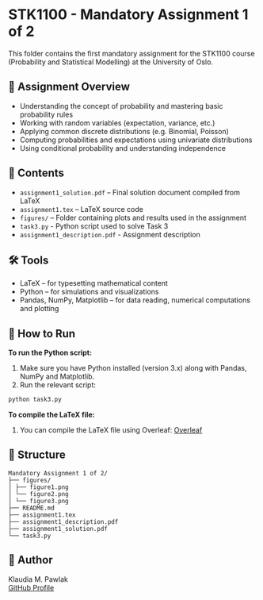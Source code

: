 # STK1100 - Mandatory Assignment 1 of 2

This folder contains the first mandatory assignment for the STK1100 course (Probability and Statistical Modelling) at the University of Oslo.

## 📝 Assignment Overview

- Understanding the concept of probability and mastering basic probability rules
- Working with random variables (expectation, variance, etc.)
- Applying common discrete distributions (e.g. Binomial, Poisson)
- Computing probabilities and expectations using univariate distributions
- Using conditional probability and understanding independence

## 📄 Contents

- `assignment1_solution.pdf` – Final solution document compiled from LaTeX
- `assignment1.tex` – LaTeX source code
- `figures/` – Folder containing plots and results used in the assignment
- `task3.py` - Python script used to solve Task 3
- `assignment1_description.pdf` - Assignment description

## 🛠 Tools

- LaTeX – for typesetting mathematical content
- Python – for simulations and visualizations
- Pandas, NumPy, Matplotlib – for data reading, numerical computations and plotting

## 🚀 How to Run

**To run the Python script:**

 1. Make sure you have Python installed (version 3.x) along with Pandas, NumPy and Matplotlib.
 2. Run the relevant script:

```bash
python task3.py
```

**To compile the LaTeX file:**

 1. You can compile the LaTeX file using Overleaf: [Overleaf](https://www.overleaf.com/)

## 📂 Structure

```
Mandatory Assignment 1 of 2/
├── figures/
│ ├── figure1.png
│ └── figure2.png
│ └── figure3.png
├── README.md
├── assignment1.tex
├── assignment1_description.pdf
├── assignment1_solution.pdf
└── task3.py
```

## 👤 Author

Klaudia M. Pawlak  
[GitHub Profile](https://github.com/klaudiapawlak)
